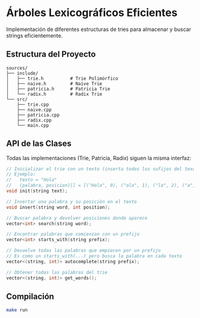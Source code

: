 # Árboles Lexicográficos Eficientes

Implementación de diferentes estructuras de tries para almacenar y buscar strings eficientemente.

## Estructura del Proyecto

```
sources/
├── include/
│   ├── trie.h          # Trie Polimórfico
│   ├── naive.h         # Naive Trie
│   ├── patricia.h      # Patricia Trie
│   └── radix.h         # Radix Trie
└── src/
    ├── trie.cpp
    ├── naive.cpp
    ├── patricia.cpp
    ├── radix.cpp
    └── main.cpp
```

## API de las Clases

Todas las implementaciones (Trie, Patricia, Radix) siguen la misma interfaz:

```cpp
// Inicializar el trie con un texto (inserta todos los sufijos del texo)
// Ejemplo:
//   texto = "Hola"
//   (palabra, posicion)[] = [("Hola", 0), ("ola", 1), ("la", 2), ("a", 3)]
void init(string text);

// Insertar una palabra y su posición en el texto
void insert(string word, int position);

// Buscar palabra y devolver posiciones donde aparece
vector<int> search(string word);

// Encontrar palabras que comienzan con un prefijo
vector<int> starts_with(string prefix);

// Devuelve todas las palabras que empiecen por un prefijo
// Es como un starts_with(...) pero busca la palabra en cada texto
vector<(string, int)> autocomplete(string prefix);

// Obtener todas las palabras del trie
vector<(string, int)> get_words();
```

## Compilación

```bash
make run
```